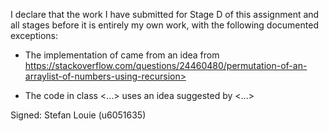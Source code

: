 I declare that the work I have submitted for Stage D of this assignment and all stages before it is entirely my own work, with the following documented exceptions:

* The implementation of <permute> came from an idea from https://stackoverflow.com/questions/24460480/permutation-of-an-arraylist-of-numbers-using-recursion>

* The code in class <...> uses an idea suggested by <...>

Signed: Stefan Louie (u6051635)
 